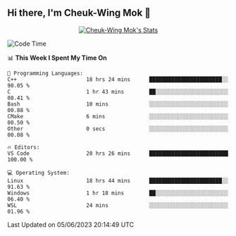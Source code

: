 ## Hi there, I'm Cheuk-Wing Mok 👋

<!--
**mozro0327/mozro0327** is a ✨ _special_ ✨ repository because its `README.md` (this file) appears on your GitHub profile.

Here are some ideas to get you started:

- 🔭 I’m currently working on ...
- 🌱 I’m currently learning ...
- 👯 I’m looking to collaborate on ...
- 🤔 I’m looking for help with ...
- 💬 Ask me about ...
- 📫 How to reach me: ...
- 😄 Pronouns: ...
- ⚡ Fun fact: ...
-->

<p align="center">
  <a href="https://github.com/mozro0327" class="rich-diff-level-one">
    <img src="https://github-readme-stats.vercel.app/api?username=mozro0327&title_color=333&text_color=777" alt="Cheuk-Wing Mok's Stats" >
    <!-- &hide=issues
    <img src="https://github-readme-stats.vercel.app/api?username=mozro0327&hide=issues&title_color=333&text_color=777" alt="Cheuk-Wing Mok's Stats" >
    -->
  </a>
</p>

<!--START_SECTION:waka-->
![Code Time](http://img.shields.io/badge/Code%20Time-1%2C620%20hrs%2026%20mins-blue)

📊 **This Week I Spent My Time On** 

```text
💬 Programming Languages: 
C++                      18 hrs 24 mins      ███████████████████████░░   90.05 % 
C                        1 hr 43 mins        ██░░░░░░░░░░░░░░░░░░░░░░░   08.41 % 
Bash                     10 mins             ░░░░░░░░░░░░░░░░░░░░░░░░░   00.88 % 
CMake                    6 mins              ░░░░░░░░░░░░░░░░░░░░░░░░░   00.50 % 
Other                    0 secs              ░░░░░░░░░░░░░░░░░░░░░░░░░   00.08 % 

🔥 Editors: 
VS Code                  20 hrs 26 mins      █████████████████████████   100.00 % 

💻 Operating System: 
Linux                    18 hrs 44 mins      ███████████████████████░░   91.63 % 
Windows                  1 hr 18 mins        ██░░░░░░░░░░░░░░░░░░░░░░░   06.40 % 
WSL                      24 mins             ░░░░░░░░░░░░░░░░░░░░░░░░░   01.96 % 
```


 Last Updated on 05/06/2023 20:14:49 UTC
<!--END_SECTION:waka-->
